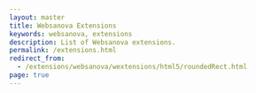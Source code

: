 ```yaml
---
layout: master
title: Websanova Extensions
keywords: websanova, extensions
description: List of Websanova extensions.
permalink: /extensions.html
redirect_from: 	
  - /extensions/websanova/wextensions/html5/roundedRect.html
page: true
---
```


<script type="text/javascript">window.location = 'https://github.com/websanova/wExtensions';</script>
